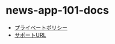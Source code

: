 # news-app-101-docs

- [プライベートポリシー](https://uttnaoki.github.io/news-app-101-docs/PrivacyPolicy/Japanese)
- [サポートURL](https://uttnaoki.github.io/news-app-101-docs/Support/SupportURL)
